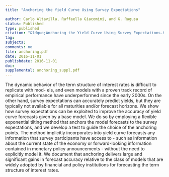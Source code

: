 ```yaml
---
title: "Anchoring the Yield Curve Using Survey Expectations"

author: Carlo Altavilla, Raffaella Giacomini, and G. Ragusa
status: Published
type: published
citation: "&ldquo;Anchoring the Yield Curve Using Survey Expectations.&rdquo; Forthcoming in Journal of Applied Econometrics"
tag:
subjects:
comments: no
file: anchoring.pdf
date: 2016-11-01
publishdate: 2016-11-01
doi: 
supplemental: anchoring_suppl.pdf
---
```


The dynamic behavior of the term structure of interest rates is difficult to replicate with mod- els, and even models with a proven track record of empirical performance have underperformed since the early 2000s. On the other hand, survey expectations can accurately predict yields, but they are typically not available for all maturities and/or forecast horizons. We show how survey expectations can be exploited to improve the accuracy of yield curve forecasts given by a base model. We do so by employing a flexible exponential tilting method that anchors the model forecasts to the survey expectations, and we develop a test to guide the choice of the anchoring points. The method implicitly incorporates into yield curve forecasts any information that survey participants have access to - such as information about the current state of the economy or forward-looking information contained in monetary policy announcements - without the need to explicitly model it. We document that anchoring delivers large and significant gains in forecast accuracy relative to the class of models that are widely adopted by financial and policy institutions for forecasting the term structure of interest rates.